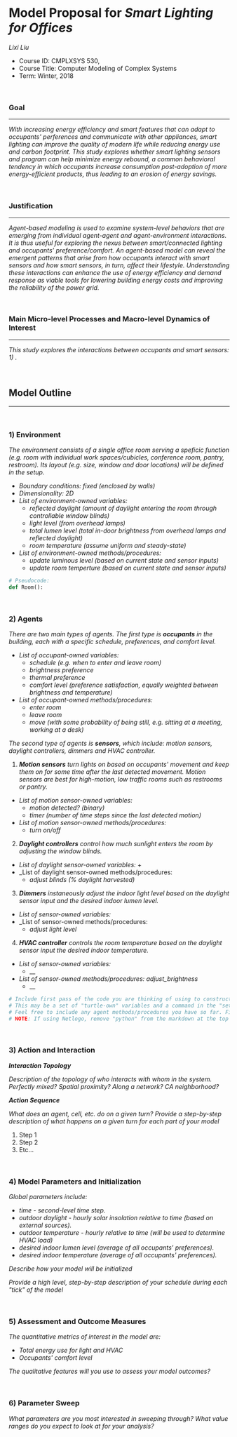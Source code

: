 # Model Proposal for _Smart Lighting for Offices_

_Lixi Liu_

* Course ID: CMPLXSYS 530,
* Course Title: Computer Modeling of Complex Systems
* Term: Winter, 2018



&nbsp; 

### Goal 
*****
 
_With increasing energy efficiency and smart features that can adapt to occupants' perferences and communicate with other appliances, smart lighting can improve the quality of modern life while reducing energy use and carbon footprint. This study explores whether smart lighting sensors and program can help minimize energy rebound, a common behavioral tendency in which occupants increase consumption post-adoption of more energy-efficient products, thus leading to an erosion of energy savings._

&nbsp;  
### Justification
****
_Agent-based modeling is used to examine system-level behaviors that are emerging from individual agent-agent and agent-environment interactions. It is thus useful for exploring the nexus between smart/connected lighting and occupants’ preference/comfort. An agent-based model can reveal the emergent patterns that arise from how occupants interact with smart sensors and how smart sensors, in turn, affect their lifestyle. Understanding these interactions can enhance the use of energy efficiency and demand response as viable tools for lowering building energy costs and improving the reliability of the power grid._

&nbsp; 
### Main Micro-level Processes and Macro-level Dynamics of Interest
****

_This study explores the interactions between occupants and smart sensors: 1) ._

&nbsp; 


## Model Outline
****
&nbsp; 
### 1) Environment
_The environment consists of a single office room serving a speficic function (e.g. room with individual work spaces/cubicles, conference room, pantry, restroom). Its layout (e.g. size, window and door locations) will be defined in the setup._

* _Boundary conditions: fixed (enclosed by walls)_
* _Dimensionality: 2D_
* _List of environment-owned variables:_
  + _reflected daylight (amount of daylight entering the room through controllable window blinds)_
  + _light level (from overhead lamps)_
  + _total lumen level (total in-door brightness from overhead lamps and reflected daylight)_
  + _room temperature (assume uniform and steady-state)_
* _List of environment-owned methods/procedures:_
  + _update luminous level (based on current state and sensor inputs)_
  + _update room temperture (based on current state and sensor inputs)_


```python
# Pseudocode:
def Room():

```

&nbsp; 

### 2) Agents
 
 _There are two main types of agents. The first type is **occupants** in the building, each with a specific schedule, preferences, and comfort level._ 
* _List of occupant-owned variables:_
  + _schedule (e.g. when to enter and leave room)_
  + _brightness preference_
  + _thermal preference_ 
  + _comfort level (preference satisfaction, equally weighted between brightness and temperature)_
* _List of occupant-owned methods/procedures:_
  + _enter room_
  + _leave room_
  + _move (with some probability of being still, e.g. sitting at a meeting, working at a desk)_

_The second type of agents is **sensors**, which include: motion sensors, daylight controllers, dimmers and HVAC controller._
1. _**Motion sensors** turn lights on based on occupants' movement and keep them on for some time after the last detected movement. Motion sensors are best for high-motion, low traffic rooms such as restrooms or pantry._
* _List of motion sensor-owned variables:_
  + _motion detected? (binary)_
  + _timer (number of time steps since the last detected motion)_
* _List of motion sensor-owned methods/procedures:_
  + _turn on/off_

2. _**Daylight controllers** control how much sunlight enters the room by adjusting the window blinds._
* _List of daylight sensor-owned variables:_
  + 
* _List of daylight sensor-owned methods/procedures: 
  + _adjust blinds (% daylight harvested)_

3. _**Dimmers** instaneously adjust the indoor light level based on the daylight sensor input and the desired indoor lumen level._
* _List of sensor-owned variables:_
* _List of sensor-owned methods/procedures:
  + _adjust light level_

4. _**HVAC controller** controls the room temperature based on the daylight sensor input the desired indoor temperature._
* _List of sensor-owned variables:_
  + __
* _List of sensor-owned methods/procedures: adjust_brightness_
  + __

```python
# Include first pass of the code you are thinking of using to construct your agents
# This may be a set of "turtle-own" variables and a command in the "setup" procedure, a list, an array, or Class constructor
# Feel free to include any agent methods/procedures you have so far. Filling in with pseudocode is ok! 
# NOTE: If using Netlogo, remove "python" from the markdown at the top of this section to get a generic code block
```

&nbsp; 

### 3) Action and Interaction 
 
**_Interaction Topology_**

_Description of the topology of who interacts with whom in the system. Perfectly mixed? Spatial proximity? Along a network? CA neighborhood?_
 
**_Action Sequence_**

_What does an agent, cell, etc. do on a given turn? Provide a step-by-step description of what happens on a given turn for each part of your model_

1. Step 1
2. Step 2
3. Etc...

&nbsp; 
### 4) Model Parameters and Initialization

_Global parameters include:_
* _time - second-level time step._
* _outdoor daylight - hourly solar insolation relative to time (based on external sources)._
* _outdoor temperature - hourly relative to time (will be used to determine HVAC load)_
* _desired indoor lumen level (average of all occupants' preferences)._
* _desired indoor temperature (average of all occupants' preferences)._

_Describe how your model will be initialized_

_Provide a high level, step-by-step description of your schedule during each "tick" of the model_

&nbsp; 

### 5) Assessment and Outcome Measures

_The quantitative metrics of interest in the model are:_
* _Total energy use for light and HVAC_
* _Occupants' comfort level_

_The qualitative features will you use to assess your model outcomes?_

&nbsp; 

### 6) Parameter Sweep

_What parameters are you most interested in sweeping through? What value ranges do you expect to look at for your analysis?_

